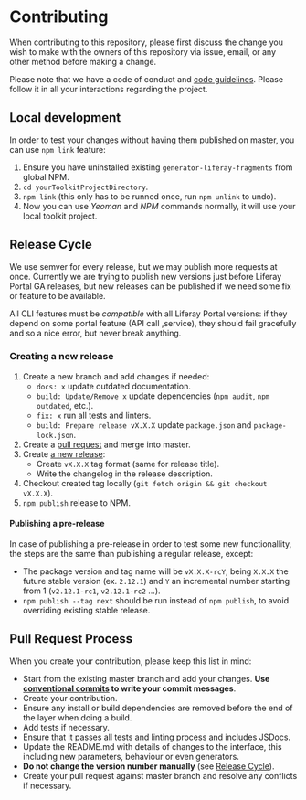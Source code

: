 # Contributing

When contributing to this repository, please first discuss the change you wish
to make with the owners of this repository via issue, email, or any other
method before making a change.

Please note that we have a code of conduct and [code guidelines][1].
Please follow it in all your interactions regarding the project.

## Local development

In order to test your changes without having them published on master, you
can use `npm link` feature:

1. Ensure you have uninstalled existing `generator-liferay-fragments`
   from global NPM.
2. `cd yourToolkitProjectDirectory`.
3. `npm link` (this only has to be runned once, run `npm unlink` to undo).
4. Now you can use _Yeoman_ and _NPM_ commands normally, it will use your
   local toolkit project.

## Release Cycle

We use semver for every release, but we may publish more requests at once.
Currently we are trying to publish new versions just before Liferay Portal
GA releases, but new releases can be published if we need some fix or feature
to be available.

All CLI features must be _compatible_ with all Liferay Portal versions: if
they depend on some portal feature (API call ,service), they should fail
gracefully and so a nice error, but never break anything.

### Creating a new release

1. Create a new branch and add changes if needed:
   - `docs: x` update outdated documentation.
   - `build: Update/Remove x` update dependencies (`npm audit`, `npm outdated`, etc.).
   - `fix: x` run all tests and linters.
   - `build: Prepare release vX.X.X` update `package.json` and `package-lock.json`.
2. Create a [pull request][5] and merge into master.
3. Create [a new release][4]:
   - Create `vX.X.X` tag format (same for release title).
   - Write the changelog in the release description.
4. Checkout created tag locally (`git fetch origin && git checkout vX.X.X`).
5. `npm publish` release to NPM.

#### Publishing a pre-release

In case of publishing a pre-release in order to test some new functionallity,
the steps are the same than publishing a regular release, except:

- The package version and tag name will be `vX.X.X-rcY`, being `X.X.X` the future
  stable version (ex. `2.12.1`) and `Y` an incremental number starting from 1
  (`v2.12.1-rc1`, `v2.12.1-rc2` ...).
- `npm publish --tag next` should be run instead of `npm publish`, to avoid
  overriding existing stable release.

## Pull Request Process

When you create your contribution, please keep this list in mind:

- Start from the existing master branch and add your changes. **Use [conventional commits][2] to write your commit messages**.
- Create your contribution.
- Ensure any install or build dependencies are removed before the end of the
  layer when doing a build.
- Add tests if necessary.
- Ensure that it passes all tests and linting process and includes JSDocs.
- Update the README.md with details of changes to the interface, this including
  new parameters, behaviour or even generators.
- **Do not change the version number manually** (see [Release Cycle][3]).
- Create your pull request against master branch and resolve any conflicts if
  necessary.

[1]: https://github.com/liferay/liferay-frontend-guidelines
[2]: https://github.com/liferay/liferay-frontend-guidelines/blob/master/general/commit_messages.md
[3]: https://github.com/liferay/generator-liferay-fragments/blob/master/CONTRIBUTING.md#release-cycle
[4]: https://github.com/liferay/generator-liferay-fragments/releases/new
[5]: https://github.com/liferay/generator-liferay-fragments/compare
